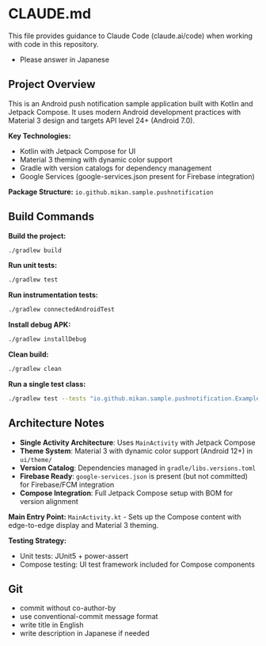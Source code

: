 # CLAUDE.md

This file provides guidance to Claude Code (claude.ai/code) when working with code in this
repository.

- Please answer in Japanese

## Project Overview

This is an Android push notification sample application built with Kotlin and Jetpack Compose. It
uses modern Android development practices with Material 3 design and targets API level 24+ (Android
7.0).

**Key Technologies:**

- Kotlin with Jetpack Compose for UI
- Material 3 theming with dynamic color support
- Gradle with version catalogs for dependency management
- Google Services (google-services.json present for Firebase integration)

**Package Structure:** `io.github.mikan.sample.pushnotification`

## Build Commands

**Build the project:**

```bash
./gradlew build
```

**Run unit tests:**

```bash
./gradlew test
```

**Run instrumentation tests:**

```bash
./gradlew connectedAndroidTest
```

**Install debug APK:**

```bash
./gradlew installDebug
```

**Clean build:**

```bash
./gradlew clean
```

**Run a single test class:**

```bash
./gradlew test --tests "io.github.mikan.sample.pushnotification.ExampleUnitTest"
```

## Architecture Notes

- **Single Activity Architecture**: Uses `MainActivity` with Jetpack Compose
- **Theme System**: Material 3 with dynamic color support (Android 12+) in `ui/theme/`
- **Version Catalog**: Dependencies managed in `gradle/libs.versions.toml`
- **Firebase Ready**: `google-services.json` is present (but not committed) for Firebase/FCM
  integration
- **Compose Integration**: Full Jetpack Compose setup with BOM for version alignment

**Main Entry Point:** `MainActivity.kt` - Sets up the Compose content with edge-to-edge display and
Material 3 theming.

**Testing Strategy:**

- Unit tests: JUnit5 + power-assert
- Compose testing: UI test framework included for Compose components

## Git

- commit without co-author-by
- use conventional-commit message format
- write title in English
- write description in Japanese if needed
